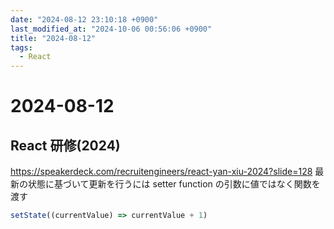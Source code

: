 ```yaml
---
date: "2024-08-12 23:10:18 +0900"
last_modified_at: "2024-10-06 00:56:06 +0900"
title: "2024-08-12"
tags:
  - React
---
```


# 2024-08-12
## React 研修(2024)
https://speakerdeck.com/recruitengineers/react-yan-xiu-2024?slide=128
最新の状態に基づいて更新を行うには setter function の引数に値ではなく関数を渡す

```js
setState((currentValue) => currentValue + 1)
```
